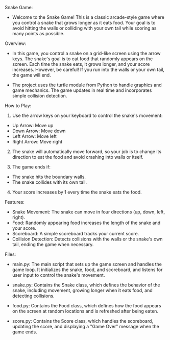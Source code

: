 Snake Game:
* Welcome to the Snake Game! This is a classic arcade-style game where you control a snake that grows longer as it eats food. Your goal is to avoid hitting the walls or colliding with your own tail while scoring as many points as possible.

Overview:
* In this game, you control a snake on a grid-like screen using the arrow keys. The snake's goal is to eat food that randomly appears on the screen. Each time the snake eats, it grows longer, and your score increases. However, be careful! If you run into the walls or your own tail, the game will end.

* The project uses the turtle module from Python to handle graphics and game mechanics. The game updates in real time and incorporates simple collision detection.

How to Play:
1. Use the arrow keys on your keyboard to control the snake's movement:
- Up Arrow: Move up
- Down Arrow: Move down
- Left Arrow: Move left
- Right Arrow: Move right
2. The snake will automatically move forward, so your job is to change its direction to eat the food and avoid crashing into walls or itself.

3. The game ends if:
- The snake hits the boundary walls.
- The snake collides with its own tail.
4. Your score increases by 1 every time the snake eats the food.

Features:
* Snake Movement: The snake can move in four directions (up, down, left, right).
* Food: Randomly appearing food increases the length of the snake and your score. 
* Scoreboard: A simple scoreboard tracks your current score.
* Collision Detection: Detects collisions with the walls or the snake's own tail, ending the game when necessary.

Files: 
* main.py: 
The main script that sets up the game screen and handles the game loop. It initializes the snake, food, and scoreboard, and listens for user input to control the snake's movement.

* snake.py: 
Contains the Snake class, which defines the behavior of the snake, including movement, growing longer when it eats food, and detecting collisions.

* food.py: 
Contains the Food class, which defines how the food appears on the screen at random locations and is refreshed after being eaten.

* score.py:
Contains the Score class, which handles the scoreboard, updating the score, and displaying a "Game Over" message when the game ends.


